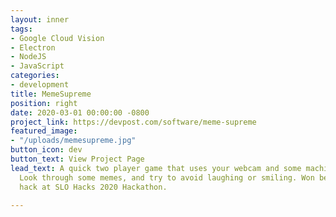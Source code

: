 ```yaml
---
layout: inner
tags:
- Google Cloud Vision
- Electron
- NodeJS
- JavaScript
categories:
- development
title: MemeSupreme
position: right
date: 2020-03-01 00:00:00 -0800
project_link: https://devpost.com/software/meme-supreme
featured_image:
- "/uploads/memesupreme.jpg"
button_icon: dev
button_text: View Project Page
lead_text: A quick two player game that uses your webcam and some machine learning.
  Look through some memes, and try to avoid laughing or smiling. Won best beginner
  hack at SLO Hacks 2020 Hackathon.

---
```

